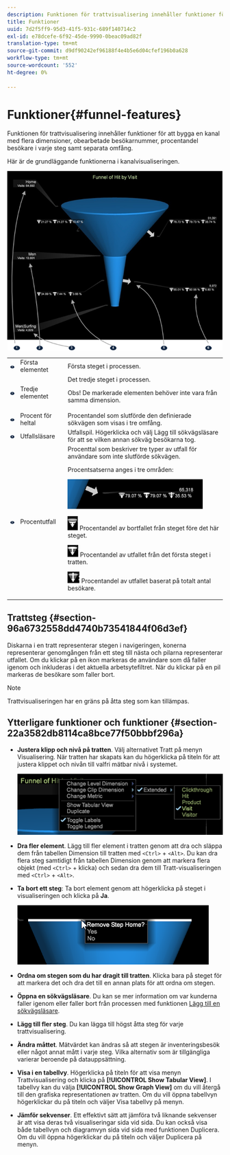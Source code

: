 ```yaml
---
description: Funktionen för trattvisualisering innehåller funktioner för att bygga en kanal med flera dimensioner, obearbetade besökarnummer, procentandel besökare i varje steg samt separata omfång.
title: Funktioner
uuid: 7d2f5ff9-95d3-41f5-931c-689f140714c2
exl-id: e78dcefe-6f92-45de-9990-0beac09ad82f
translation-type: tm+mt
source-git-commit: d9df90242ef96188f4e4b5e6d04cfef196b0a628
workflow-type: tm+mt
source-wordcount: '552'
ht-degree: 0%

---
```


# Funktioner{#funnel-features}

Funktionen för trattvisualisering innehåller funktioner för att bygga en kanal med flera dimensioner, obearbetade besökarnummer, procentandel besökare i varje steg samt separata omfång.

Här är de grundläggande funktionerna i kanalvisualiseringen.

![](assets/funnel_visualization_capture.png)

<table id="table_49A08740CEE74D64B6F9C37CD91F1AE5"> 
 <tbody> 
  <tr> 
   <td colname="col01"> <img id="image_0C1701833FE049708CE38ADEB5EC7EEF" src="assets/funnel_visualization_capture_1.png" /> </td> 
   <td colname="col1"> Första elementet </td> 
   <td colname="col2"> Första steget i processen. </td> 
  </tr> 
  <tr> 
   <td colname="col01"> <img id="image_EF8AF94D833B4A249959B76F8FAF2318" src="assets/funnel_visualization_capture_2.png" /> </td> 
   <td colname="col1"> Tredje elementet </td> 
   <td colname="col2">Det tredje steget i processen. <p><p>Obs!  De markerade elementen behöver inte vara från samma dimension. </p></p></td> 
  </tr> 
  <tr> 
   <td colname="col01"> <img id="image_F3C5130B52234FAC9DEB50279F94FF90" src="assets/funnel_visualization_capture_3.png" /> </td> 
   <td colname="col1"> Procent för heltal </td> 
   <td colname="col2"> Procentandel som slutförde den definierade sökvägen som visas i tre omfång. </td> 
  </tr> 
  <tr> 
   <td colname="col01"> <img id="image_3F030396CEB14528980F5B965113BD36" src="assets/funnel_visualization_capture_4.png" /> </td> 
   <td colname="col1"> Utfallsläsare </td> 
   <td colname="col2">Utfallspil. Högerklicka och välj <span class="uicontrol"> Lägg till sökvägsläsare</span> för att se vilken annan sökväg besökarna tog. </td> 
  </tr> 
  <tr> 
   <td colname="col01"> <img id="image_0DA7567BDBDF4BEF9CA840D2F88A414E" src="assets/funnel_visualization_capture_5.png" /> </td> 
   <td colname="col1"> Procentutfall </td> 
   <td colname="col2">Procenttal som beskriver tre typer av utfall för användare som inte slutförde sökvägen. <p>Procentsatserna anges i tre områden: </p><p><img id="image_B85C46DDF12C41D5BF213D5F9DC04967" placement="break" src="assets/funnel_path_browser_5.png" /></p><p><img id="image_BC37007D7B4B425C8F87905CE68F0114" src="assets/funnel_path_browser_6.png" /> Procentandel av bortfallet från steget före det här steget. </p><p><img id="image_B10866B083424360AFF1B19E836A94CF" src="assets/funnel_path_browser_7.png" /> Procentandel av utfallet från det första steget i tratten. </p><p><img id="image_19B9AE916B584E18A82F5D5E10674414" src="assets/funnel_path_browser_8.png" /> Procentandel av utfallet baserat på totalt antal besökare. </p></td> 
  </tr> 
 </tbody> 
</table>

## Trattsteg {#section-96a6732558dd4740b73541844f06d3ef}

Diskarna i en tratt representerar stegen i navigeringen, konerna representerar genomgången från ett steg till nästa och pilarna representerar utfallet. Om du klickar på en ikon markeras de användare som då faller igenom och inkluderas i det aktuella arbetsytefiltret. När du klickar på en pil markeras de besökare som faller bort.

>[!NOTE]
>
>Trattvisualiseringen har en gräns på åtta steg som kan tillämpas.

## Ytterligare funktioner och funktioner {#section-22a3582db8114ca8bce77f50bbbf296a}

* **Justera klipp och nivå på tratten**. Välj alternativet Tratt på menyn Visualisering. När tratten har skapats kan du högerklicka på titeln för att justera klippet och nivån till valfri mätbar nivå i systemet.

   ![](assets/funnel_path_browser_9.png)

* **Dra fler element**. Lägg till fler element i tratten genom att dra och släppa dem från tabellen Dimension till tratten med `<Ctrl>` + `<Alt>`. Du kan dra flera steg samtidigt från tabellen Dimension genom att markera flera objekt (med `<Ctrl>` + klicka) och sedan dra dem till Tratt-visualiseringen med `<Ctrl>` + `<Alt>`.
* **Ta bort ett steg**: Ta bort element genom att högerklicka på steget i visualiseringen och klicka på  **Ja**.

   ![](assets/funnel_path_browser_4.png)

* **Ordna om stegen som du har dragit till tratten**. Klicka bara på steget för att markera det och dra det till en annan plats för att ordna om stegen.
* **Öppna en sökvägsläsare**. Du kan se mer information om var kunderna faller igenom eller faller bort från processen med funktionen [Lägg till en sökvägsläsare](../../../../home/c-get-started/c-analysis-vis/c-funnel-visualization/c-path-browser-funnel.md#concept-b0cedf7a28ae422696ded1258c9a4119).

* **Lägg till fler steg**. Du kan lägga till högst åtta steg för varje trattvisualisering.
* **Ändra måttet**. Mätvärdet kan ändras så att stegen är inventeringsbesök eller något annat mått i varje steg. Vilka alternativ som är tillgängliga varierar beroende på datauppsättning.
* **Visa i en tabellvy**. Högerklicka på titeln för att visa menyn Trattvisualisering och klicka på **[!UICONTROL Show Tabular View]**. I tabellvy kan du välja **[!UICONTROL Show Graph View]** om du vill återgå till den grafiska representationen av tratten. Om du vill öppna tabellvyn högerklickar du på titeln och väljer Visa tabellvy på menyn.

* **Jämför sekvenser**. Ett effektivt sätt att jämföra två liknande sekvenser är att visa deras två visualiseringar sida vid sida. Du kan också visa både tabellvyn och diagramvyn sida vid sida med funktionen Duplicera. Om du vill öppna högerklickar du på titeln och väljer Duplicera på menyn.
